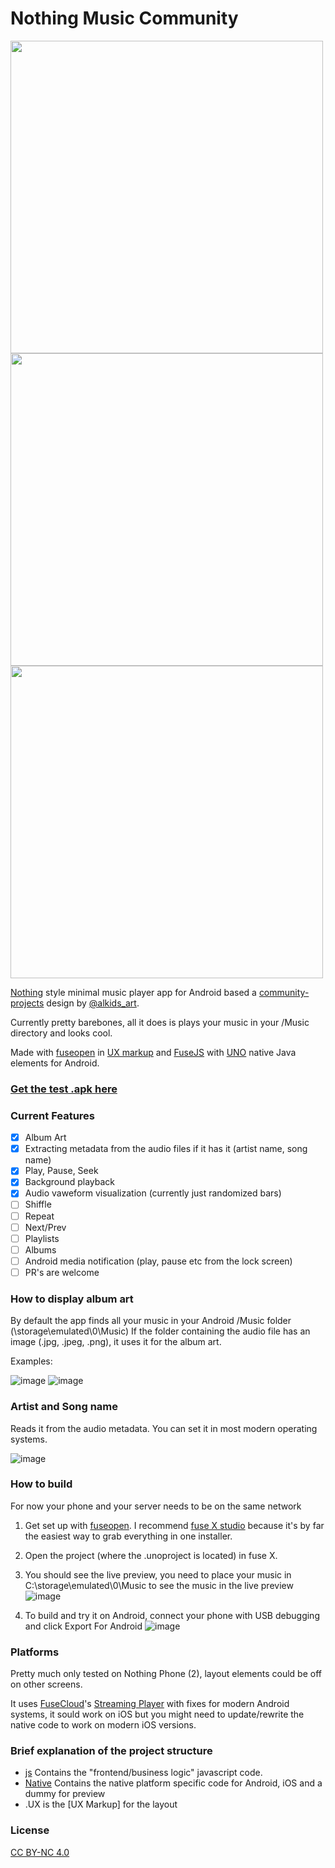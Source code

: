 # Nothing Music Community
<img src="https://github.com/PreyK/Nothing-Music-Community/assets/1968543/a28c8794-b710-4ebd-871c-bc64a7f23a47" height="500"><img src="https://github.com/PreyK/Nothing-Music-Community/assets/1968543/4138183e-1fdd-4f94-a255-5c936207996a" height="500"><img src="https://github.com/PreyK/Nothing-Music-Community/assets/1968543/1b330caf-832d-40e6-98d8-a819e1c6cc94" height="500">

[Nothing](https://nothing.tech/) style minimal music player app for Android based a [community-projects](https://discord.com/channels/930878214237200394/1060597648475836497/1060597648475836497) design by [@alkids_art](https://bento.me/alkid).

Currently pretty barebones, all it does is plays your music in your /Music directory and looks cool.

Made with [fuseopen](https://fuseopen.com/) in [UX markup](https://fuseopen.com/docs/ux-markup/ux-markup.html) and [FuseJS](https://fuseopen.com/docs/fuse/reactive/javascript.html) with [UNO](https://fuseopen.com/docs/native-interop/foreign-code.html) native Java elements for Android.

### [Get the test .apk here](https://github.com/PreyK/Nothing-Music-Community/releases)

### Current Features
- [x] Album Art
- [x] Extracting metadata from the audio files if it has it (artist name, song name)
- [x] Play, Pause, Seek
- [x] Background playback
- [x] Audio vaweform visualization (currently just randomized bars)
- [ ] Shiffle
- [ ] Repeat
- [ ] Next/Prev
- [ ] Playlists
- [ ] Albums
- [ ] Android media notification (play, pause etc from the lock screen)
- [ ] PR's are welcome

### How to display album art
By default the app finds all your music in your Android /Music folder (\storage\emulated\0\Music)
If the folder containing the audio file has an image (.jpg, .jpeg, .png), it uses it for the album art.

Examples:

![image](https://github.com/PreyK/Nothing-Music-Community/assets/1968543/e833d62e-bb55-4ba2-96bc-d3b3cd1241fb)
![image](https://github.com/PreyK/Nothing-Music-Community/assets/1968543/dab6f064-c22e-401c-9c15-4bfe69bc8b9c)


### Artist and Song name
Reads it from the audio metadata.
You can set it in most modern operating systems.

![image](https://github.com/PreyK/Nothing-Music-Community/assets/1968543/de838c07-8b41-48c0-a011-f1890e8538ef)



### How to build
For now your phone and your server needs to be on the same network

1. Get set up with [fuseopen](https://fuseopen.com/docs/basics/supported-platforms.html). I recommend [fuse X studio](https://fuse-x.com/) because it's by far the easiest way to grab everything in one installer.
2. Open the project (where the .unoproject is located) in fuse X.
3. You should see the live preview, you need to place your music in C:\storage\emulated\0\Music to see the music in the live preview
  ![image](https://github.com/PreyK/Nothing-Music-Community/assets/1968543/688af753-98bb-4938-ab09-b294c74cff7b)

4. To build and try it on Android, connect your phone with USB debugging and click Export For Android
   ![image](https://github.com/PreyK/Nothing-Music-Community/assets/1968543/534c8a92-8009-411a-ada4-6757512f0e12)

### Platforms
Pretty much only tested on Nothing Phone (2), layout elements could be off on other screens.

It uses [FuseCloud](https://github.com/fusetools/FuseCloud)'s [Streaming Player](https://github.com/fusetools/FuseCloud/tree/master/StreamingPlayer) with fixes for modern Android systems, it sould work on iOS but you might need to update/rewrite the native code to work on modern iOS versions.

### Brief explanation of the project structure
* [js]() Contains the "frontend/business logic" javascript code.
* [Native]() Contains the native platform specific code for Android, iOS and a dummy for preview
* .UX is the [UX Markup] for the layout

### License
[CC BY-NC 4.0](https://creativecommons.org/licenses/by-nc/4.0/)
